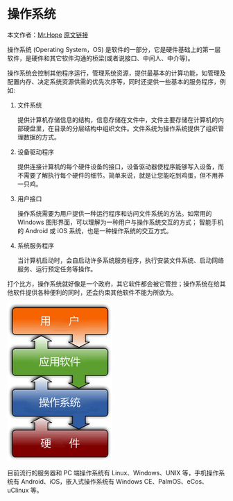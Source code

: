 # 操作系统

本文作者：[Mr.Hope](https://github.com/Mister-Hope/) [原文链接](https://mrhope.site/code/basic/OS/)

操作系统 (Operating System，OS) 是软件的一部分，它是硬件基础上的第一层软件，是硬件和其它软件沟通的桥梁(或者说接口、中间人、中介等)。

操作系统会控制其他程序运行，管理系统资源，提供最基本的计算功能，如管理及配置内存、决定系统资源供需的优先次序等，同时还提供一些基本的服务程序，例如:

1. 文件系统

   提供计算机存储信息的结构，信息存储在文件中，文件主要存储在计算机的内部硬盘里，在目录的分层结构中组织文件。文件系统为操作系统提供了组织管理数据的方式。

2. 设备驱动程序

   提供连接计算机的每个硬件设备的接口，设备驱动器使程序能够写入设备，而不需要了解执行每个硬件的细节。简单来说，就是让您能吃到鸡蛋，但不用养一只鸡。

3. 用户接口

   操作系统需要为用户提供一种运行程序和访问文件系统的方法。如常用的 Windows 图形界面，可以理解为一种用户与操作系统交互的方式；
   智能手机的 Android 或 iOS 系统，也是一种操作系统的交互方式。

4. 系统服务程序

   当计算机启动时，会自启动许多系统服务程序，执行安装文件系统、启动网络服务、运行预定任务等操作。

打个比方，操作系统就好像是一个政府，其它软件都会被它管控；操作系统在给其他软件提供各种便利的同时，还会约束其他软件不能为所欲为。

![操作系统结构示意图](./img/a-basic-os/OS.gif)

目前流行的服务器和 PC 端操作系统有 Linux、Windows、UNIX 等，手机操作系统有 Android、iOS，嵌入式操作系统有
Windows CE、PalmOS、eCos、uClinux 等。
